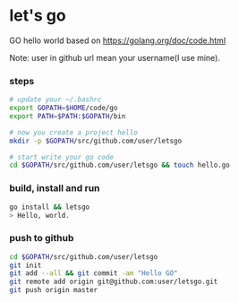 # let's go
 GO hello world based on https://golang.org/doc/code.html


Note: user in github url mean your username(I use mine).

### steps
```bash
# update your ~/.bashrc
export GOPATH=$HOME/code/go
export PATH=$PATH:$GOPATH/bin

# now you create a project hello
mkdir -p $GOPATH/src/github.com/user/letsgo

# start write your go code
cd $GOPATH/src/github.com/user/letsgo && touch hello.go
```

### build, install and run

```bash
go install && letsgo
> Hello, world.
```

### push to github
```bash
cd $GOPATH/src/github.com/user/letsgo
git init
git add --all && git commit -am "Hello GO"
git remote add origin git@github.com:user/letsgo.git
git push origin master
```

